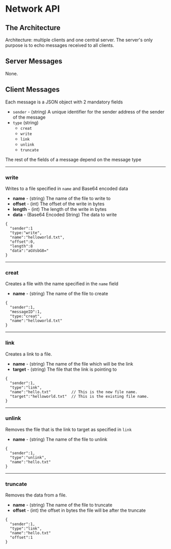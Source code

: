 # Network API #

## The Architecture ##

Architecture: multiple clients and one central server. The server's only purpose is to echo messages received to all clients.

## Server Messages

None.

## Client Messages
Each message is a JSON object with 2 mandatory fields
* `sender` - (string) A unique identifier for the sender address of the sender of the message
* `type` (string)
  - `creat`
  - `write`
  - `link`
  - `unlink`
  - `truncate`

The rest of the fields of a message depend on the message type

---

### write ###
Writes to a file specified in `name` and Base64 encoded data
* __name__ - (string) The name of the file to write to
* __offset__ - (int) The offset of the write in bytes
* __length__ - (int) The length of the write in bytes
* __data__ - (Base64 Encoded String) The data to write

```
{
  "sender":1
  "type:"write",
  "name":"helloworld.txt",
  "offset":0,
  "length":8
  "data":"aGVsbG8="
}

```

---
### creat ###
Creates a file with the name specified in the `name` field
* __name__ - (string) The name of the file to create

```
{
  "sender":1,
  "messageID":1,
  "type:"creat",
  "name":"helloworld.txt"
}
```

---
### link ###
Creates a link to a file.
* __name__ - (string) The name of the file which will be the link
* __target__ - (string) The file that the link is pointing to

```
{
  "sender":1,
  "type":"link",
  "name":"hello.txt"         // This is the new file name.
  "target":"helloworld.txt"  // This is the existing file name.
}
```

---

### unlink ###
Removes the file that is the link to target as specified in `link`
* __name__ - (string) The name of the file to unlink

```
{
  "sender":1,
  "type":"unlink",
  "name":"hello.txt"
}
```

---
### truncate ###
Removes the data from a file.
* __name__ - (string) The name of the file to truncate
* __offset__ - (int) the offset in bytes the file will be after the truncate

```
{
  "sender":1,
  "type":"link",
  "name":"hello.txt"
  "offset":1
}
```

